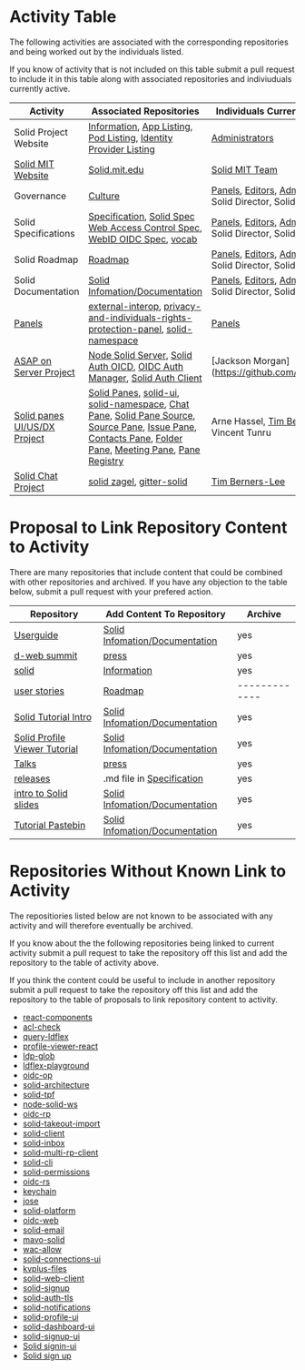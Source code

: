 
# Activity Table

The following activities are associated with the corresponding repositories and being worked out by the individuals listed. 

If you know of activity that is not included on this table submit a pull request to include it in this table along with associated repositories and indiviuduals currently active. 

| Activity  |  Associated Repositories  | Individuals Currently Active | 
| ------------- | ------------- | ------------- |
| Solid Project Website | [Information](https://github.com/solid/information), [App Listing](https://github.com/solid/solid-apps), [Pod Listing](https://github.com/solid/pods), [Identity Provider Listing](https://github.com/solid/solid-idp-list) | [Administrators](https://github.com/orgs/solid/teams/administrators) |
| [Solid MIT Website](https://solid.mit.edu)  | [Solid.mit.edu](https://github.com/solid/solid.mit.edu) | [Solid MIT Team](https://github.com/orgs/solid/teams/solid-mit)|
| Governance | [Culture](https://github.com/solid/culture) | [Panels](https://github.com/orgs/solid/teams/panels), [Editors](https://github.com/orgs/solid/teams/editors), [Administrators](https://github.com/orgs/solid/teams/administrators), Solid Director, Solid Manager |
| Solid Specifications | [Specification](https://github.com/solid/specification), [Solid Spec](https://github.com/solid/solid-spec) [Web Access Control Spec](https://github.com/solid/web-access-control-spec), [WebID OIDC Spec](https://github.com/solid/webid-oidc-spec), [vocab](https://github.com/solid/vocab)  | [Panels](https://github.com/orgs/solid/teams/panels), [Editors](https://github.com/orgs/solid/teams/editors), [Administrators](https://github.com/orgs/solid/teams/administrators), Solid Director, Solid Manager |
| Solid Roadmap | [Roadmap](https://github.com/solid/Roadmap) | [Panels](https://github.com/orgs/solid/teams/panels), [Editors](https://github.com/orgs/solid/teams/editors), [Administrators](https://github.com/orgs/solid/teams/administrators), Solid Director, Solid Manager |
| Solid Documentation |  [Solid Infomation/Documentation](https://github.com/solid/information/tree/master/documentation) | [Panels](https://github.com/orgs/solid/teams/panels), [Editors](https://github.com/orgs/solid/teams/editors), [Administrators](https://github.com/orgs/solid/teams/administrators), Solid Director, Solid Manager |
| [Panels](https://github.com/solid/culture#solid-panels)| [external-interop](https://github.com/solid/external-interop), [privacy-and-individuals-rights-protection-panel](https://github.com/solid/privacy-and-individuals-rights-protection-panel), [solid-namespace](https://github.com/solid/solid-namespace) | [Panels](https://github.com/orgs/solid/teams/panels)|
| [ASAP on Server Project](https://github.com/orgs/solid/projects/2) | [Node Solid Server](https://github.com/solid/node-solid-server), [Solid Auth OICD](https://github.com/solid/solid-auth-oidc), [OIDC Auth Manager](https://github.com/solid/oidc-auth-manager), [Solid Auth Client](https://github.com/solid/solid-auth-client) | [Jackson Morgan](https://github.com/jaxoncreed |
| [Solid panes UI/US/DX Project](https://github.com/orgs/solid/projects/4) | [Solid Panes](https://github.com/solid/solid-panes), [solid-ui](https://github.com/solid/solid-ui), [solid-namespace](https://github.com/solid/solid-namespace), [Chat Pane](https://github.com/solid/chat-pane), [Solid Pane Source](https://github.com/solid/solid-pane-source), [Source Pane](https://github.com/solid/source-pane), [Issue Pane](https://github.com/solid/issue-pane), [Contacts Pane](https://github.com/solid/contacts-pane), [Folder Pane](https://github.com/solid/folder-pane), [Meeting Pane](https://github.com/solid/meeting-pane), [Pane Registry](https://github.com/solid/pane-registry) | Arne Hassel, [Tim Berners-Lee](https://github.com/timbl), Vincent Tunru|
| [Solid Chat Project](https://github.com/orgs/solid/projects/3)| [solid zagel](https://github.com/solid/solid-zagel), [gitter-solid](https://github.com/solid/gitter-solid) | [Tim Berners-Lee](https://github.com/timbl)|

# Proposal to Link Repository Content to Activity 

There are many repositories that include content that could be combined with other repositories and archived. If you have any objection to the table below, submit a pull request with your prefered action.  

| Repository | Add Content To Repository  | Archive |
| ------------- | ------------- | ------------- |
| [Userguide](https://github.com/solid/userguide) | [Solid Infomation/Documentation](https://github.com/solid/information/tree/master/documentation) | yes |
| [d-web summit](https://github.com/solid/dweb-summit-2018) | [press](https://github.com/solid/information/blob/master/press.md) | yes |
| [solid](https://github.com/solid/solid) | [Information](https://github.com/solid/information) | yes |
| [user stories](https://github.com/solid/user-stories) | [Roadmap](https://github.com/solid/Roadmap) | ------------- |
| [Solid Tutorial Intro](https://github.com/solid/solid-tutorial-intro) | [Solid Infomation/Documentation](https://github.com/solid/information/tree/master/documentation) | yes |
| [Solid Profile Viewer Tutorial](https://github.com/solid/profile-viewer-tutorial) | [Solid Infomation/Documentation](https://github.com/solid/information/tree/master/documentation) | yes |
| [Talks](https://github.com/solid/talks) |[press](https://github.com/solid/information/blob/master/press.md) | yes |
| [releases](https://github.com/solid/releases) | .md file in [Specification](https://github.com/solid/specification) | yes |
| [intro to Solid slides](https://github.com/solid/intro-to-solid-slides) | [Solid Infomation/Documentation](https://github.com/solid/information/tree/master/documentation) | yes |
| [Tutorial Pastebin](https://github.com/solid/solid-tutorial-pastebin) | [Solid Infomation/Documentation](https://github.com/solid/information/tree/master/documentation) | yes |


# Repositories Without Known Link to Activity

The repositiories listed below are not known to be associated with any activity and will therefore eventually be archived. 

If you know about the the following repositories being linked to current activity submit a pull request to take the repository off this list and add the repository to the table of activity above.  

If you think the content could be useful to include in another repository submit a pull request to take the repository off this list and add the repository to the table of proposals to link repository content to activity. 


* [react-components](https://github.com/solid/react-components)
* [acl-check](https://github.com/solid/acl-check)
* [query-ldflex](https://github.com/solid/query-ldflex)
* [profile-viewer-react](https://github.com/solid/profile-viewer-react)
* [ldp-glob](https://github.com/solid/ldp-glob)
* [ldflex-playground](https://github.com/solid/ldflex-playground)
* [oidc-op](https://github.com/solid/oidc-op)
* [solid-architecture](https://github.com/solid/solid-architecture)
* [solid-tpf](https://github.com/solid/solid-tpf)
* [node-solid-ws](https://github.com/solid/node-solid-ws)
* [oidc-rp](https://github.com/solid/oidc-rp)
* [solid-takeout-import](https://github.com/solid/solid-takeout-import)
* [solid-client](https://github.com/solid/solid-client)
* [solid-inbox](https://github.com/solid/solid-inbox)
* [solid-multi-rp-client](https://github.com/solid/solid-multi-rp-client)
* [solid-cli](https://github.com/solid/solid-cli)
* [solid-permissions](https://github.com/solid/solid-permissions)
* [oidc-rs](https://github.com/solid/oidc-rs)
* [keychain](https://github.com/solid/keychain)
* [jose](https://github.com/solid/jose)
* [solid-platform](https://github.com/solid/solid-platform)
* [oidc-web](https://github.com/solid/oidc-web)
* [solid-email](https://github.com/solid/solid-email)
* [mavo-solid](https://github.com/solid/mavo-solid)
* [wac-allow](https://github.com/solid/wac-allow)
* [solid-connections-ui](https://github.com/solid/solid-connections-ui)
* [kvplus-files](https://github.com/solid/kvplus-files)
* [solid-web-client](https://github.com/solid/solid-web-client)
* [solid-signup](https://github.com/solid/solid-signup)
* [solid-auth-tls](https://github.com/solid/solid-auth-tls)
* [solid-notifications](https://github.com/solid/solid-notifications)
* [solid-profile-ui](https://github.com/solid/solid-profile-ui)
* [solid-dashboard-ui](https://github.com/solid/solid-dashboard-ui)
* [solid-signup-ui](https://github.com/solid/solid-signup-ui)
* [Solid signin-ui](https://github.com/solid/solid-signin-ui)
* [Solid sign up](https://github.com/solid/solid-sign-up) 
